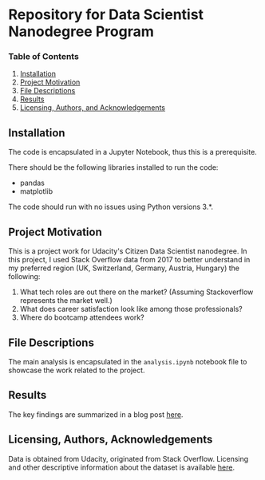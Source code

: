 # Repository for  Data Scientist Nanodegree Program

### Table of Contents

1. [Installation](#installation)
2. [Project Motivation](#motivation)
3. [File Descriptions](#files)
4. [Results](#results)
5. [Licensing, Authors, and Acknowledgements](#licensing)

## Installation <a name="installation"></a>

The code is encapsulated in a Jupyter Notebook, thus this is a prerequisite.

There should be the following libraries installed to run the code:
 - pandas
 - matplotlib

The code should run with no issues using Python versions 3.*.

## Project Motivation<a name="motivation"></a>

This is a project work for Udacity's Citizen Data Scientist nanodegree. In this project, I used Stack Overflow data from 2017 to better understand in my preferred region (UK, Switzerland, Germany, Austria, Hungary) the following:

1. What tech roles are out there on the market? (Assuming Stackoverflow represents the market well.)
2. What does career satisfaction look like among those professionals?
3. Where do bootcamp attendees work?

## File Descriptions <a name="files"></a>

The main analysis is encapsulated in the `analysis.ipynb` notebook file to showcase the work related to the project.

## Results<a name="results"></a>

The key findings are summarized in a blog post [here](https://medium.com/@attila.toth86/insights-from-stack-overflow-developer-survey-641a2d0c3f94).

## Licensing, Authors, Acknowledgements<a name="licensing"></a>

Data is obtained from Udacity, originated from Stack Overflow. Licensing and other descriptive information about the dataset is available [here](https://www.kaggle.com/stackoverflow/so-survey-2017/data).
